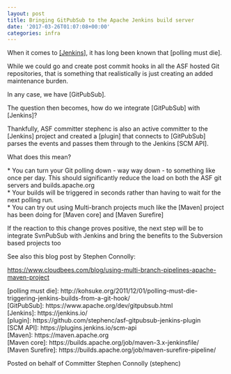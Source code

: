 ```yaml
---
layout: post
title: Bringing GitPubSub to the Apache Jenkins build server
date: '2017-03-26T01:07:08+00:00'
categories: infra
---
```

<p>
When it comes to <a href="#Jenkins">[Jenkins</a>], it has long been known that [polling must die].
</p> 
  <p>While we could go and create post commit hooks in all the ASF hosted Git repositories, that is something that realistically is just creating an added maintenance burden.

In any case, we have [GitPubSub]. </p> 
  <p>The question then becomes, how do we integrate [GitPubSub] with [Jenkins]?

Thankfully, ASF committer stephenc is also an active committer to the [Jenkins] project and created a [plugin] that connects to [GitPubSub] parses the events and passes them through to the Jenkins [SCM API].
</p> 
  <p>
What does this mean?

</p> 
  <p>* You can turn your Git polling down - way way down - to something like once per day.
This should significantly reduce the load on both the ASF git servers and builds.apache.org<br />* Your builds will be triggered in seconds rather than having to wait for the next polling run.<br />* You can try out using Multi-branch projects much like the [Maven] project has been doing for [Maven core] and [Maven Surefire]
</p> 
  <p>
If the reaction to this change proves positive, the next step will be to integrate SvnPubSub with Jenkins and bring the benefits to the Subversion based projects too

  </p> 
  <p> </p> 
  <p>See also this blog post by Stephen Connolly:</p> 
  <p> <a href="https://www.cloudbees.com/blog/using-multi-branch-pipelines-apache-maven-project">https://www.cloudbees.com/blog/using-multi-branch-pipelines-apache-maven-project</a><br /></p> 
  <p>[polling must die]: http://kohsuke.org/2011/12/01/polling-must-die-triggering-jenkins-builds-from-a-git-hook/<br />[GitPubSub]: https://www.apache.org/dev/gitpubsub.html
<br /> <a name="Jenkins">[Jenkins]</a>: https://jenkins.io/
  <br />[plugin]: https://github.com/stephenc/asf-gitpubsub-jenkins-plugin
  <br />[SCM API]: https://plugins.jenkins.io/scm-api
  <br />[Maven]: https://maven.apache.org
  <br />[Maven core]: https://builds.apache.org/job/maven-3.x-jenkinsfile/
<br />  [Maven Surefire]: https://builds.apache.org/job/maven-surefire-pipeline/

</p> 
  <p>Posted on behalf of Committer Stephen Connolly (stephenc)
</p>
